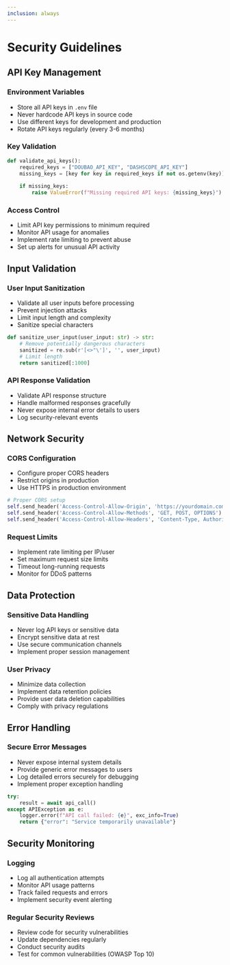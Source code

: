 ```yaml
---
inclusion: always
---
```


# Security Guidelines

## API Key Management

### Environment Variables
- Store all API keys in `.env` file
- Never hardcode API keys in source code
- Use different keys for development and production
- Rotate API keys regularly (every 3-6 months)

### Key Validation
```python
def validate_api_keys():
    required_keys = ["DOUBAO_API_KEY", "DASHSCOPE_API_KEY"]
    missing_keys = [key for key in required_keys if not os.getenv(key)]
    
    if missing_keys:
        raise ValueError(f"Missing required API keys: {missing_keys}")
```

### Access Control
- Limit API key permissions to minimum required
- Monitor API usage for anomalies
- Implement rate limiting to prevent abuse
- Set up alerts for unusual API activity

## Input Validation

### User Input Sanitization
- Validate all user inputs before processing
- Prevent injection attacks
- Limit input length and complexity
- Sanitize special characters

```python
def sanitize_user_input(user_input: str) -> str:
    # Remove potentially dangerous characters
    sanitized = re.sub(r'[<>"\']', '', user_input)
    # Limit length
    return sanitized[:1000]
```

### API Response Validation
- Validate API response structure
- Handle malformed responses gracefully
- Never expose internal error details to users
- Log security-relevant events

## Network Security

### CORS Configuration
- Configure proper CORS headers
- Restrict origins in production
- Use HTTPS in production environment

```python
# Proper CORS setup
self.send_header('Access-Control-Allow-Origin', 'https://yourdomain.com')
self.send_header('Access-Control-Allow-Methods', 'GET, POST, OPTIONS')
self.send_header('Access-Control-Allow-Headers', 'Content-Type, Authorization')
```

### Request Limits
- Implement rate limiting per IP/user
- Set maximum request size limits
- Timeout long-running requests
- Monitor for DDoS patterns

## Data Protection

### Sensitive Data Handling
- Never log API keys or sensitive data
- Encrypt sensitive data at rest
- Use secure communication channels
- Implement proper session management

### User Privacy
- Minimize data collection
- Implement data retention policies
- Provide user data deletion capabilities
- Comply with privacy regulations

## Error Handling

### Secure Error Messages
- Never expose internal system details
- Provide generic error messages to users
- Log detailed errors securely for debugging
- Implement proper exception handling

```python
try:
    result = await api_call()
except APIException as e:
    logger.error(f"API call failed: {e}", exc_info=True)
    return {"error": "Service temporarily unavailable"}
```

## Security Monitoring

### Logging
- Log all authentication attempts
- Monitor API usage patterns
- Track failed requests and errors
- Implement security event alerting

### Regular Security Reviews
- Review code for security vulnerabilities
- Update dependencies regularly
- Conduct security audits
- Test for common vulnerabilities (OWASP Top 10)